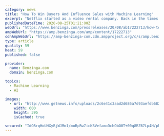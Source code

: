 ```yaml
---
category: news
title: "How To Win Buyers And Influence Sales with Machine Learning"
excerpt: "Netflix started as a video rental company. Back in the times when to watch a movie at home you should have actually gone out to the shop, select a DVD, and bring it"
publishedDateTime: 2020-08-25T01:21:00Z
webUrl: "https://www.benzinga.com/pressreleases/20/08/ab17222713/how-to-win-buyers-and-influence-sales-with-machine-learning"
ampWebUrl: "https://amp.benzinga.com/amp/content/17222713"
cdnAmpWebUrl: "https://amp-benzinga-com.cdn.ampproject.org/c/s/amp.benzinga.com/amp/content/17222713"
type: article
quality: 59
heat: 59
published: false

provider:
  name: Benzinga.com
  domain: benzinga.com

topics:
  - Machine Learning
  - AI

images:
  - url: "http://www.getnews.info/uploads/2c6e41c3aad2d686a7d93aefdb68297b.PNG"
    width: 600
    height: 395
    isCached: true

secured: "IdO8rqHoUHXyBjWJMn1/moBpRw7icK3VefamoDchObO0T+00q8RZ67Lp4H/pMNPHNCUHcvlPl0TuqcZTF0Gc1XqN3wwoKKFvsfT/2acxZOvPgbCGn4ui9psqJRM6Mp8ZzMtigS4PzYNLFSaPmMIp82D3wRx2zEcoQG+2LqBrkpH/p3YetN8C1B2k2CFqjsyGdNBvV677KwGkhydEJqovzLV4yJPFytursJaHutREb7VMTOumbGx7Gb7SJNZn4v5ETH6hYrha2QsK0dnqX/s7eoAG8J1u8U1DHe9va9AiN93uKaIxdHFoEM1Zj1elu/J7bIRuewNucxG8Ei+xeQqilw==;2EAR2NsuGUSm2zIoBafftg=="
---
```


